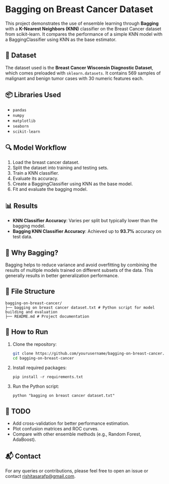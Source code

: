 # Bagging on Breast Cancer Dataset

This project demonstrates the use of ensemble learning through **Bagging** with a **K-Nearest Neighbors (KNN)** classifier on the Breast Cancer dataset from scikit-learn. It compares the performance of a simple KNN model with a BaggingClassifier using KNN as the base estimator.

## 🧪 Dataset

The dataset used is the **Breast Cancer Wisconsin Diagnostic Dataset**, which comes preloaded with `sklearn.datasets`. It contains 569 samples of malignant and benign tumor cases with 30 numeric features each.

## 📦 Libraries Used

- `pandas`
- `numpy`
- `matplotlib`
- `seaborn`
- `scikit-learn`

## 🔍 Model Workflow

1. Load the breast cancer dataset.
2. Split the dataset into training and testing sets.
3. Train a KNN classifier.
4. Evaluate its accuracy.
5. Create a BaggingClassifier using KNN as the base model.
6. Fit and evaluate the bagging model.

## 📊 Results

- **KNN Classifier Accuracy**: Varies per split but typically lower than the bagging model.
- **Bagging KNN Classifier Accuracy**: Achieved up to **93.7%** accuracy on test data.

## 🧠 Why Bagging?

Bagging helps to reduce variance and avoid overfitting by combining the results of multiple models trained on different subsets of the data. This generally results in better generalization performance.

## 📁 File Structure
```
bagging-on-breast-cancer/
├── bagging on breast cancer dataset.txt # Python script for model building and evaluation
├── README.md # Project documentation
```

## 🚀 How to Run

1. Clone the repository:
   ```bash
   git clone https://github.com/yourusername/bagging-on-breast-cancer.git
   cd bagging-on-breast-cancer
   ```
   
2. Install required packages:
   ```
   pip install -r requirements.txt
   ```
3. Run the Python script:
   ```
   python "bagging on breast cancer dataset.txt"
   ```

## 📌 TODO
- Add cross-validation for better performance estimation.
- Plot confusion matrices and ROC curves.
- Compare with other ensemble methods (e.g., Random Forest, AdaBoost).

## 📬 Contact
For any queries or contributions, please feel free to open an issue or contact rishitasarafp@gmail.com.
